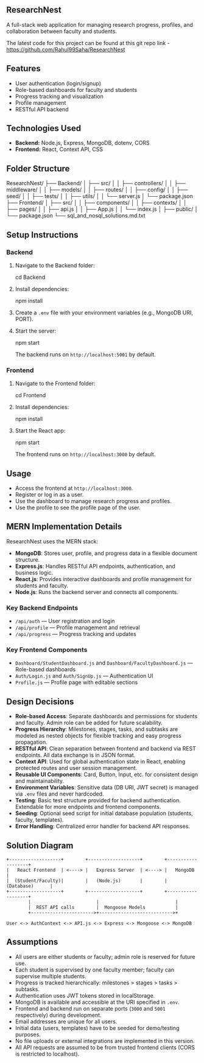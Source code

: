 ## ResearchNest

A full-stack web application for managing research progress, profiles, and collaboration between faculty and students.

The latest code for this project can be found at this git repo link - https://github.com/Rahul99Saha/ResearchNest

## Features

- User authentication (login/signup)
- Role-based dashboards for faculty and students
- Progress tracking and visualization
- Profile management
- RESTful API backend

## Technologies Used

- **Backend:** Node.js, Express, MongoDB, dotenv, CORS
- **Frontend:** React, Context API, CSS

## Folder Structure

ResearchNest/
├── Backend/
│ ├── src/
│ │ ├── controllers/
│ │ ├── middleware/
│ │ ├── models/
│ │ ├── routes/
│ │ ├── config/
│ │ ├── seed/
│ │ ├── tests/
│ │ ├── utils/
│ │ └── server.js
│ └── package.json
├── Frontend/
│ ├── src/
│ │ ├── components/
│ │ ├── contexts/
│ │ ├── pages/
│ │ ├── api.js
│ │ ├── App.js
│ │ └── index.js
│ ├── public/
│ └── package.json
└── sql_and_nosql_solutions.md.txt

## Setup Instructions

### Backend

1. Navigate to the Backend folder:

   cd Backend

2. Install dependencies:

   npm install

3. Create a `.env` file with your environment variables (e.g., MongoDB URI, PORT).
4. Start the server:

   npm start

   The backend runs on `http://localhost:5001` by default.

### Frontend

1. Navigate to the Frontend folder:

   cd Frontend

2. Install dependencies:

   npm install

3. Start the React app:

   npm start

   The frontend runs on `http://localhost:3000` by default.

## Usage

- Access the frontend at `http://localhost:3000`.
- Register or log in as a user.
- Use the dashboard to manage research progress and profiles.
- Use the profile to see the profile page of the user.

## MERN Implementation Details

ResearchNest uses the MERN stack:

- **MongoDB**: Stores user, profile, and progress data in a flexible document structure.
- **Express.js**: Handles RESTful API endpoints, authentication, and business logic.
- **React.js**: Provides interactive dashboards and profile management for students and faculty.
- **Node.js**: Runs the backend server and connects all components.

### Key Backend Endpoints

- `/api/auth` — User registration and login
- `/api/profile` — Profile management and retrieval
- `/api/progress` — Progress tracking and updates

### Key Frontend Components

- `Dashboard/StudentDashboard.js` and `Dashboard/FacultyDashboard.js` — Role-based dashboards
- `Auth/Login.js` and `Auth/SignUp.js` — Authentication UI
- `Profile.js` — Profile page with editable sections

## Design Decisions

- **Role-based Access**: Separate dashboards and permissions for students and faculty. Admin role can be added for future scalability.
- **Progress Hierarchy**: Milestones, stages, tasks, and subtasks are modeled as nested objects for flexible tracking and easy progress propagation.
- **RESTful API**: Clean separation between frontend and backend via REST endpoints. All data exchange is in JSON format.
- **Context API**: Used for global authentication state in React, enabling protected routes and user session management.
- **Reusable UI Components**: Card, Button, Input, etc. for consistent design and maintainability.
- **Environment Variables**: Sensitive data (DB URI, JWT secret) is managed via `.env` files and never hardcoded.
- **Testing**: Basic test structure provided for backend authentication. Extendable for more endpoints and frontend components.
- **Seeding**: Optional seed script for initial database population (students, faculty, templates).
- **Error Handling**: Centralized error handler for backend API responses.

## Solution Diagram

```
+-------------------+        +-------------------+        +-------------------+
|   React Frontend  | <----> |   Express Server  | <----> |   MongoDB         |
|  (Student/Faculty)|        |   (Node.js)       |        |   (Database)      |
+-------------------+        +-------------------+        +-------------------+
        |                        |                            |
        |  REST API calls        |  Mongoose Models           |
        +----------------------->+--------------------------->+

User <-> AuthContext <-> API.js <-> Express <-> Mongoose <-> MongoDB
```

## Assumptions

- All users are either students or faculty; admin role is reserved for future use.
- Each student is supervised by one faculty member; faculty can supervise multiple students.
- Progress is tracked hierarchically: milestones > stages > tasks > subtasks.
- Authentication uses JWT tokens stored in localStorage.
- MongoDB is available and accessible at the URI specified in `.env`.
- Frontend and backend run on separate ports (`3000` and `5001` respectively) during development.
- Email addresses are unique for all users.
- Initial data (users, templates) have to be seeded for demo/testing purposes.
- No file uploads or external integrations are implemented in this version.
- All API requests are assumed to be from trusted frontend clients (CORS is restricted to localhost).
